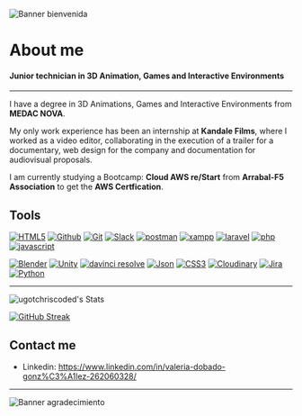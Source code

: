 
![Banner bienvenida](https://github.com/user-attachments/assets/2d470db8-6b88-4893-977a-057ef5864d09)

# About me
#### Junior technician in 3D Animation, Games and Interactive Environments
---
I have a degree in 3D Animations, Games and Interactive Environments from **MEDAC NOVA**.

My only work experience has been an internship at **Kandale Films**, where I worked as a video editor, collaborating in the execution of a trailer for a documentary, web design for the company and documentation for audiovisual proposals.

I am currently studying a Bootcamp: **Cloud AWS re/Start** from **Arrabal-F5 Association** to get the **AWS Certfication**.


## Tools
<a href='https://github.com/shivamkapasia0' target="_blank"><img alt='HTML5' src='https://img.shields.io/badge/HTML5-100000?style=for-the-badge&logo=HTML5&logoColor=white&labelColor=E34F26&color=FFFFFF'/></a>
<a href='https://github.com/shivamkapasia0' target="_blank"><img alt='Github' src='https://img.shields.io/badge/Github-100000?style=for-the-badge&logo=Github&logoColor=white&labelColor=181717&color=FFFFFF'/></a>
<a href='https://github.com/shivamkapasia0' target="_blank"><img alt='Git' src='https://img.shields.io/badge/Git-100000?style=for-the-badge&logo=Git&logoColor=white&labelColor=F05032&color=FFFFFF'/></a>
<a href='https://github.com/shivamkapasia0' target="_blank"><img alt='Slack' src='https://img.shields.io/badge/Slack-100000?style=for-the-badge&logo=Slack&logoColor=white&labelColor=4A154B&color=FFFFFF'/></a>
<a href='https://github.com/shivamkapasia0' target="_blank"><img alt='postman' src='https://img.shields.io/badge/Postman-100000?style=for-the-badge&logo=postman&logoColor=white&labelColor=FF6C37&color=FFFFFF'/></a>
<a href='https://github.com/shivamkapasia0' target="_blank"><img alt='xampp' src='https://img.shields.io/badge/XAMPP-100000?style=for-the-badge&logo=xampp&logoColor=white&labelColor=FB7A24&color=FFFFFF'/></a>
<a href='https://github.com/shivamkapasia0' target="_blank"><img alt='laravel' src='https://img.shields.io/badge/Laravel-100000?style=for-the-badge&logo=laravel&logoColor=white&labelColor=FF2D20&color=FFFFFF'/></a>
<a href='https://github.com/shivamkapasia0' target="_blank"><img alt='php' src='https://img.shields.io/badge/php-100000?style=for-the-badge&logo=php&logoColor=white&labelColor=777BB4&color=FFFFFF'/></a>
<a href='https://github.com/shivamkapasia0' target="_blank"><img alt='javascript' src='https://img.shields.io/badge/Javascript-100000?style=for-the-badge&logo=javascript&logoColor=white&labelColor=F7DF1E&color=FFFFFF'/></a>


<a href='https://github.com/shivamkapasia0' target="_blank"><img alt='Blender' src='https://img.shields.io/badge/Blender-100000?style=for-the-badge&logo=Blender&logoColor=white&labelColor=E87D0D&color=FFFFFF'/></a>
<a href='https://github.com/shivamkapasia0' target="_blank"><img alt='Unity' src='https://img.shields.io/badge/Unity-100000?style=for-the-badge&logo=Unity&logoColor=white&labelColor=000000&color=FFFFFF'/></a>
<a href='https://github.com/shivamkapasia0' target="_blank"><img alt='davinci resolve' src='https://img.shields.io/badge/DaVinci-100000?style=for-the-badge&logo=davinci resolve&logoColor=white&labelColor=233A51&color=FFFFFF'/></a>
<a href='https://github.com/shivamkapasia0' target="_blank"><img alt='Json' src='https://img.shields.io/badge/JSON-100000?style=for-the-badge&logo=Json&logoColor=white&labelColor=000000&color=FFFFFF'/></a>
<a href='https://github.com/shivamkapasia0' target="_blank"><img alt='CSS3' src='https://img.shields.io/badge/CSS3-100000?style=for-the-badge&logo=CSS3&logoColor=white&labelColor=1572B6&color=FFFFFF'/></a>
<a href='https://github.com/shivamkapasia0' target="_blank"><img alt='Cloudinary' src='https://img.shields.io/badge/Cloudinary-100000?style=for-the-badge&logo=Cloudinary&logoColor=white&labelColor=3448C5&color=FFFFFF'/></a>
<a href='https://github.com/shivamkapasia0' target="_blank"><img alt='Jira' src='https://img.shields.io/badge/Jira-100000?style=for-the-badge&logo=Jira&logoColor=white&labelColor=0052CC&color=FFFFFF'/></a>
<a href='https://github.com/shivamkapasia0' target="_blank"><img alt='Python' src='https://img.shields.io/badge/python-100000?style=for-the-badge&logo=Python&logoColor=white&labelColor=3776AB&color=FFFFFF'/></a>
  
---
![ugotchriscoded's Stats](https://github-readme-stats.vercel.app/api?username=ugotchriscoded&theme=default&show_icons=true&hide_border=true&count_private=false)

[![GitHub Streak](https://github-readme-streak-stats.herokuapp.com?user=ugotchriscoded)](https://git.io/streak-stats)


## Contact me
* Linkedin: https://www.linkedin.com/in/valeria-dobado-gonz%C3%A1lez-262060328/
  
---
![Banner agradecimiento](https://github.com/user-attachments/assets/ed442e61-0446-4eaf-bd11-02652e848ee8)


